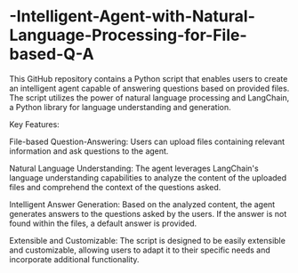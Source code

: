 # -Intelligent-Agent-with-Natural-Language-Processing-for-File-based-Q-A
This GitHub repository contains a Python script that enables users to create an intelligent agent capable of answering questions based on provided files. The script utilizes the power of natural language processing and LangChain, a Python library for language understanding and generation.

Key Features:

File-based Question-Answering: Users can upload files containing relevant information and ask questions to the agent.

Natural Language Understanding: The agent leverages LangChain's language understanding capabilities to analyze the content of the uploaded files and comprehend the context of the questions asked.

Intelligent Answer Generation: Based on the analyzed content, the agent generates answers to the questions asked by the users. If the answer is not found within the files, a default answer is provided.

Extensible and Customizable: The script is designed to be easily extensible and customizable, allowing users to adapt it to their specific needs and incorporate additional functionality.
